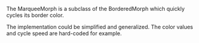 The MarqueeMorph is a subclass of the BorderedMorph which quickly cycles its border color.

The implementation could be simplified and generalized.  The color values and cycle speed are hard-coded for example.